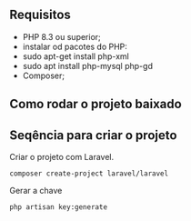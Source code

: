 ## Requisitos

* PHP 8.3 ou superior;
* instalar od pacotes do PHP: 
* sudo apt-get install php-xml 
* sudo apt install php-mysql php-gd
* Composer;

## Como rodar o projeto baixado

## Seqência para criar o projeto
Criar o projeto com Laravel.
```
composer create-project laravel/laravel
```
Gerar a chave
```
php artisan key:generate
```


